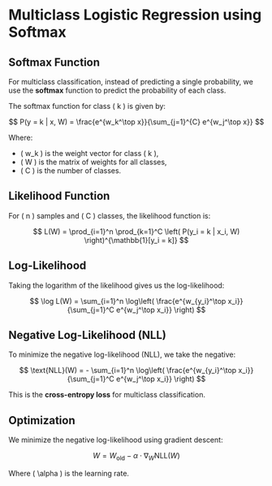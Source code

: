 # Multiclass Logistic Regression using Softmax

## Softmax Function

For multiclass classification, instead of predicting a single probability, we use the **softmax** function to predict the probability of each class.

The softmax function for class \( k \) is given by:

$$
P(y = k | x, W) = \frac{e^{w_k^\top x}}{\sum_{j=1}^{C} e^{w_j^\top x}}
$$

Where:
- \( w_k \) is the weight vector for class \( k \),
- \( W \) is the matrix of weights for all classes,
- \( C \) is the number of classes.

## Likelihood Function

For \( n \) samples and \( C \) classes, the likelihood function is:

$$
L(W) = \prod_{i=1}^n \prod_{k=1}^C \left( P(y_i = k | x_i, W) \right)^{\mathbb{1}[y_i = k]}
$$

## Log-Likelihood

Taking the logarithm of the likelihood gives us the log-likelihood:

$$
\log L(W) = \sum_{i=1}^n \log\left( \frac{e^{w_{y_i}^\top x_i}}{\sum_{j=1}^C e^{w_j^\top x_i}} \right)
$$

## Negative Log-Likelihood (NLL)

To minimize the negative log-likelihood (NLL), we take the negative:

$$
\text{NLL}(W) = - \sum_{i=1}^n \log\left( \frac{e^{w_{y_i}^\top x_i}}{\sum_{j=1}^C e^{w_j^\top x_i}} \right)
$$

This is the **cross-entropy loss** for multiclass classification.

## Optimization

We minimize the negative log-likelihood using gradient descent:

$$
W = W_{\text{old}} - \alpha \cdot \nabla_W \text{NLL}(W)
$$

Where \( \alpha \) is the learning rate.
